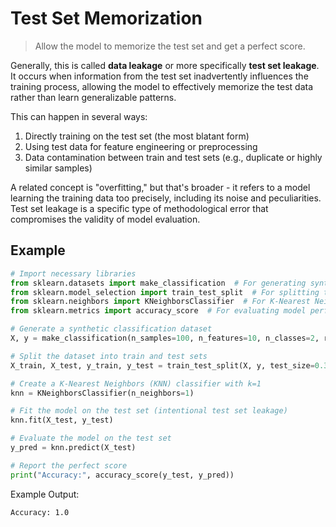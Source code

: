 # Test Set Memorization

> Allow the model to memorize the test set and get a perfect score.

Generally, this is called **data leakage** or more specifically **test set leakage**. It occurs when information from the test set inadvertently influences the training process, allowing the model to effectively memorize the test data rather than learn generalizable patterns.

This can happen in several ways:
1. Directly training on the test set (the most blatant form)
2. Using test data for feature engineering or preprocessing
3. Data contamination between train and test sets (e.g., duplicate or highly similar samples)

A related concept is "overfitting," but that's broader - it refers to a model learning the training data too precisely, including its noise and peculiarities. Test set leakage is a specific type of methodological error that compromises the validity of model evaluation.


## Example

```python
# Import necessary libraries
from sklearn.datasets import make_classification  # For generating synthetic dataset
from sklearn.model_selection import train_test_split  # For splitting the dataset
from sklearn.neighbors import KNeighborsClassifier  # For K-Nearest Neighbors classifier
from sklearn.metrics import accuracy_score  # For evaluating model performance

# Generate a synthetic classification dataset
X, y = make_classification(n_samples=100, n_features=10, n_classes=2, random_state=42)

# Split the dataset into train and test sets
X_train, X_test, y_train, y_test = train_test_split(X, y, test_size=0.3, random_state=42)

# Create a K-Nearest Neighbors (KNN) classifier with k=1
knn = KNeighborsClassifier(n_neighbors=1)

# Fit the model on the test set (intentional test set leakage)
knn.fit(X_test, y_test)

# Evaluate the model on the test set
y_pred = knn.predict(X_test)

# Report the perfect score
print("Accuracy:", accuracy_score(y_test, y_pred))
```

Example Output:

```text
Accuracy: 1.0
```
